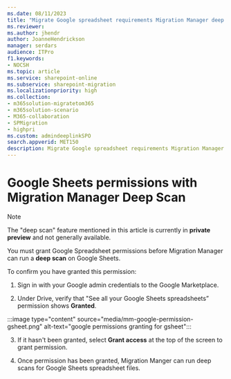 ```yaml
---
ms.date: 08/11/2023
title: "Migrate Google spreadsheet requirements Migration Manager deep scan of Google spreadsheets"
ms.reviewer: 
ms.author: jhendr
author: JoanneHendrickson
manager: serdars
audience: ITPro
f1.keywords:
- NOCSH
ms.topic: article
ms.service: sharepoint-online
ms.subservice: sharepoint-migration
ms.localizationpriority: high
ms.collection: 
- m365solution-migratetom365
- m365solution-scenario
- M365-collaboration
- SPMigration
- highpri
ms.custom: admindeeplinkSPO
search.appverid: MET150
description: Migrate Google spreadsheet requirements Migration Manager deep scan of Google spreadsheet
---
```

# Google Sheets permissions with Migration Manager Deep Scan

>[!Note]
>The "deep scan" feature mentioned in this article is currently in **private preview** and not generally available.

You must grant Google Spreadsheet permissions before Migration Manager can run a **deep scan** on Google Sheets. 

To confirm you have granted this permission: 

1. Sign in with your Google admin credentials to the Google Marketplace.

2. Under Drive, verify that "See all your Google Sheets spreadsheets” permission shows **Granted**.  

:::image type="content" source="media/mm-google-permission-gsheet.png" alt-text="google permissions granting for gsheet":::

3. If it hasn't been granted, select **Grant access** at the top of the screen to grant permission.

4. Once permission has been granted, Migration Manger can run deep scans for Google Sheets spreadsheet files.

 